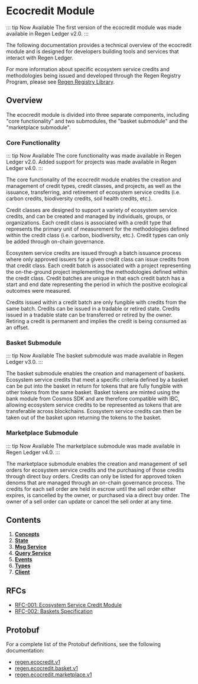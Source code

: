 # Ecocredit Module

::: tip Now Available
The first version of the ecocredit module was made available in Regen Ledger v2.0.
:::

The following documentation provides a technical overview of the ecocredit module and is designed for developers building tools and services that interact with Regen Ledger.

For more information about specific ecosystem service credits and methodologies being issued and developed through the Regen Registry Program, please see [Regen Registry Library](https://library.regen.network/).

## Overview

The ecocredit module is divided into three separate components, including "core functionality" and two submodules, the "basket submodule" and the "marketplace submodule".

### Core Functionality

::: tip Now Available
The core functionality was made available in Regen Ledger v2.0. Added support for projects was made available in Regen Ledger v4.0.
:::

The core functionality of the ecocredit module enables the creation and management of credit types, credit classes, and projects, as well as the issuance, transferring, and retirement of ecosystem service credits (i.e. carbon credits, biodiversity credits, soil health credits, etc.).

Credit classes are designed to support a variety of ecosystem service credits, and can be created and managed by individuals, groups, or organizations. Each credit class is associated with a credit type that represents the primary unit of measurement for the methodologies defined within the credit class (i.e. carbon, biodiversity, etc.). Credit types can only be added through on-chain governance.

Ecosystem service credits are issued through a batch issuance process where only approved issuers for a given credit class can issue credits from that credit class. Each credit batch is associated with a project representing the on-the-ground project implementing the methodologies defined within the credit class. Credit batches are unique in that each credit batch has a start and end date representing the period in which the positive ecological outcomes were measured.

Credits issued within a credit batch are only fungible with credits from the same batch. Credits can be issued in a tradable or retired state. Credits issued in a tradable state can be transferred or retired by the owner. Retiring a credit is permanent and implies the credit is being consumed as an offset.

### Basket Submodule

::: tip Now Available
The basket submodule was made available in Regen Ledger v3.0.
:::

The basket submodule enables the creation and management of baskets. Ecosystem service credits that meet a specific criteria defined by a basket can be put into the basket in return for tokens that are fully fungible with other tokens from the same basket. Basket tokens are minted using the bank module from Cosmos SDK and are therefore compatible with IBC, allowing ecosystem service credits to be represented as tokens that are transferable across blockchains. Ecosystem service credits can then be taken out of the basket upon returning the tokens to the basket.

### Marketplace Submodule

::: tip Now Available
The marketplace submodule was made available in Regen Ledger v4.0.
:::

The marketplace submodule enables the creation and management of sell orders for ecosystem service credits and the purchasing of those credits through direct buy orders. Credits can only be listed for approved token denoms that are managed through an on-chain governance process. The credits for each sell order are held in escrow until the sell order either expires, is cancelled by the owner, or purchased via a direct buy order. The owner of a sell order can update or cancel the sell order at any time.

## Contents

1. **[Concepts](01_concepts.md)**
1. **[State](02_state.md)**
1. **[Msg Service](03_messages.md)**
1. **[Query Service](04_queries.md)**
1. **[Events](05_events.md)**
1. **[Types](06_types.md)**
1. **[Client](07_client.md)**

## RFCs

- [RFC-001: Ecosystem Service Credit Module](https://github.com/regen-network/regen-ledger/blob/master/rfcs/001-ecosystem-service-credit-module.md)
- [RFC-002: Baskets Specification](https://github.com/regen-network/regen-ledger/blob/master/rfcs/002-baskets-specification.md)

## Protobuf

For a complete list of the Protobuf definitions, see the following documentation:

- [regen.ecocredit.v1](https://buf.build/regen/regen-ledger/docs/main:regen.ecocredit.v1)
- [regen.ecocredit.basket.v1](https://buf.build/regen/regen-ledger/docs/main:regen.ecocredit.basket.v1)
- [regen.ecocredit.marketplace.v1](https://buf.build/regen/regen-ledger/docs/main:regen.ecocredit.marketplace.v1)
